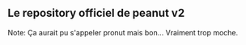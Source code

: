## Le repository officiel de peanut v2 ##

Note: Ça aurait pu s'appeler pronut mais bon... Vraiment trop moche.
